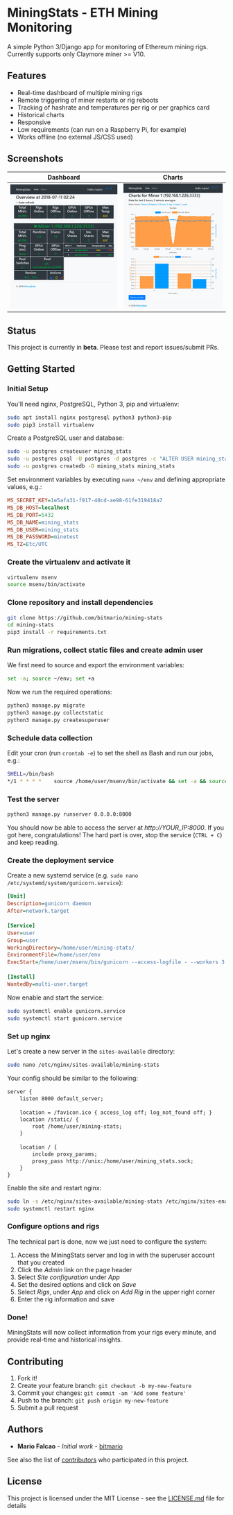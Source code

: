 # MiningStats - ETH Mining Monitoring

A simple Python 3/Django app for monitoring of Ethereum mining rigs. Currently supports only Claymore miner >= V10.

## Features

* Real-time dashboard of multiple mining rigs
* Remote triggering of miner restarts or rig reboots
* Tracking of hashrate and temperatures per rig or per graphics card
* Historical charts
* Responsive
* Low requirements (can run on a Raspberry Pi, for example)
* Works offline (no external JS/CSS used)

## Screenshots

Dashboard                  |  Charts
:-------------------------:|:-------------------------:
![](assets/dashboard.png)  | ![](assets/charts.png)

## Status

This project is currently in **beta**. Please test and report issues/submit PRs.

## Getting Started

### Initial Setup

You'll need nginx, PostgreSQL, Python 3, pip and virtualenv:

```bash
sudo apt install nginx postgresql python3 python3-pip
sudo pip3 install virtualenv
```

Create a PostgreSQL user and database:

```bash
sudo -u postgres createuser mining_stats
sudo -u postgres psql -U postgres -d postgres -c "ALTER USER mining_stats WITH PASSWORD 'minetest';"
sudo -u postgres createdb -O mining_stats mining_stats
```

Set environment variables by executing `nano ~/env` and defining appropriate values, e.g.:

```ini
MS_SECRET_KEY=1e5afa31-f917-40cd-ae98-61fe319418a7
MS_DB_HOST=localhost
MS_DB_PORT=5432
MS_DB_NAME=mining_stats
MS_DB_USER=mining_stats
MS_DB_PASSWORD=minetest
MS_TZ=Etc/UTC
```

### Create the virtualenv and activate it

```bash
virtualenv msenv
source msenv/bin/activate
```

### Clone repository and install dependencies 

```bash
git clone https://github.com/bitmario/mining-stats
cd mining-stats
pip3 install -r requirements.txt
```

### Run migrations, collect static files and create admin user

We first need to source and export the environment variables:

```bash
set -a; source ~/env; set +a
```

Now we run the required operations:

```bash
python3 manage.py migrate
python3 manage.py collectstatic
python3 manage.py createsuperuser
```

### Schedule data collection

Edit your cron (run `crontab -e`) to set the shell as Bash and run our jobs, e.g.:

```bash
SHELL=/bin/bash
*/1 * * * *    source /home/user/msenv/bin/activate && set -a && source /home/user/env && set +a && python3 /home/user/mining-stats/manage.py runcrons
```

### Test the server

```bash
python3 manage.py runserver 0.0.0.0:8000
```

You should now be able to access the server at *http://YOUR_IP:8000*. If you got here, congratulations! The hard part is over, stop the service (`CTRL + C`) and keep reading.

### Create the deployment service

Create a new systemd service (e.g. `sudo nano /etc/systemd/system/gunicorn.service`):

```ini
[Unit]
Description=gunicorn daemon
After=network.target

[Service]
User=user
Group=user
WorkingDirectory=/home/user/mining-stats/
EnvironmentFile=/home/user/env
ExecStart=/home/user/msenv/bin/gunicorn --access-logfile - --workers 3 --bind unix:/home/user/mining_stats.sock mining_stats.wsgi:application

[Install]
WantedBy=multi-user.target
```

Now enable and start the service:

```bash
sudo systemctl enable gunicorn.service
sudo systemctl start gunicorn.service
```

### Set up nginx

Let's create a new server in the `sites-available` directory:

```bash
sudo nano /etc/nginx/sites-available/mining-stats
```

Your config should be similar to the following:

```nginx
server {
    listen 8000 default_server;

    location = /favicon.ico { access_log off; log_not_found off; }
    location /static/ {
        root /home/user/mining-stats;
    }

    location / {
        include proxy_params;
        proxy_pass http://unix:/home/user/mining_stats.sock;
    }
}
```

Enable the site and restart nginx:

```bash
sudo ln -s /etc/nginx/sites-available/mining-stats /etc/nginx/sites-enabled
sudo systemctl restart nginx
```

### Configure options and rigs

The technical part is done, now we just need to configure the system:

1. Access the MiningStats server and log in with the superuser account that you created
2. Click the *Admin* link on the page header
3. Select *Site configuration* under *App*
4. Set the desired options and click on *Save*
5. Select *Rigs*, under *App* and click on *Add Rig* in the upper right corner
6. Enter the rig information and save

### Done!

MiningStats will now collect information from your rigs every minute, and provide real-time and historical insights.

## Contributing

1. Fork it!
2. Create your feature branch: `git checkout -b my-new-feature`
3. Commit your changes: `git commit -am 'Add some feature'`
4. Push to the branch: `git push origin my-new-feature`
5. Submit a pull request

## Authors

* **Mario Falcao** - *Initial work* - [bitmario](https://github.com/bitmario)

See also the list of [contributors](https://github.com/bitmario/mining-stats/contributors) who participated in this project.

## License

This project is licensed under the MIT License - see the [LICENSE.md](LICENSE.md) file for details

